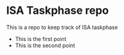 # ISA Taskphase repo
This is a repo to keep track of ISA taskphase
- This is the first point
- This is the second point
